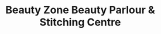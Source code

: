 ---
title: "Beauty Zone Beauty Parlour & Stitching Centre"
url: /odanavattom/beauty-zone-beauty-parlour-and-stitching-centre/
shop: beauty
---